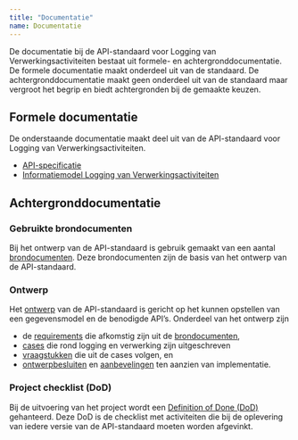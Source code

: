 ```yaml
---
title: "Documentatie"
name: Documentatie
---
```

De documentatie bij de API-standaard voor Logging van Verwerkingsactiviteiten bestaat uit formele- en achtergronddocumentatie. De formele documentatie maakt onderdeel uit van de standaard. De achtergronddocumentatie maakt geen onderdeel uit van de standaard maar vergroot het begrip en biedt achtergronden bij de gemaakte keuzen.

## Formele documentatie
De onderstaande documentatie maakt deel uit van de API-standaard voor Logging van Verwerkingsactiviteiten.

- [API-specificatie](../archief/work_in_progress.md)
- [Informatiemodel Logging van Verwerkingsactiviteiten](../archief/work_in_progress.md)

## Achtergronddocumentatie

### Gebruikte brondocumenten
Bij het ontwerp van de API-standaard is gebruik gemaakt van een aantal [brondocumenten](../achtergronddocumentatie/ontwerp/brondocumenten.md). Deze brondocumenten zijn de basis van het ontwerp van de API-standaard.

### Ontwerp
Het [ontwerp](./ontwerp.md) van de API-standaard is gericht op het kunnen opstellen van een gegevensmodel en de benodigde API’s. Onderdeel van het ontwerp zijn 
- de [requirements](../achtergronddocumentatie/ontwerp/requirements.md) die afkomstig zijn uit de [brondocumenten](../achtergronddocumentatie/ontwerp/brondocumenten.md),
- [cases](../achtergronddocumentatie/ontwerp/ontwerpcases.md) die rond logging en verwerking zijn uitgeschreven 
- [vraagstukken](../achtergronddocumentatie/ontwerp/vraagstukken.md) die uit de cases volgen, en 
- [ontwerpbesluiten](../achtergronddocumentatie/ontwerp/ontwerpbesluiten.md) en [aanbevelingen](../achtergronddocumentatie/ontwerp/aanbevelingen.md) ten aanzien van implementatie.

### Project checklist (DoD)
Bij de uitvoering van het project wordt een [Definition of Done (DoD)](../achtergronddocumentatie/definition_of_done.md) gehanteerd. Deze DoD is de checklist met activiteiten die bij de oplevering van iedere versie van de API-standaard moeten worden afgevinkt. 
